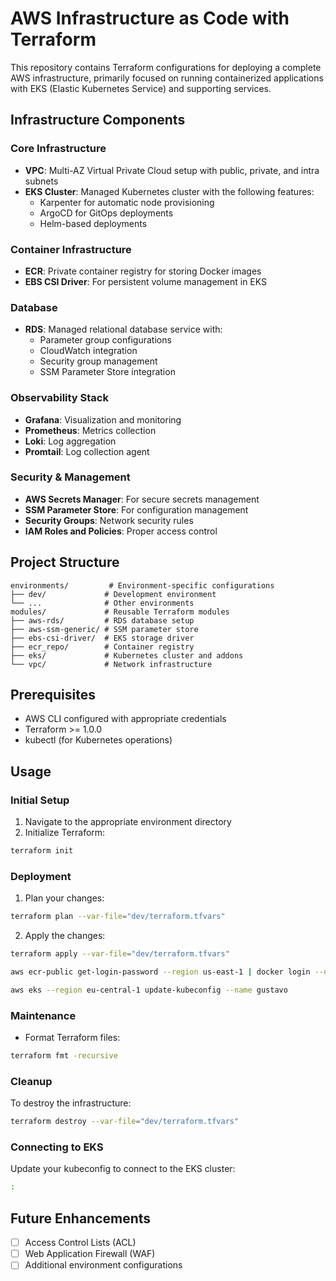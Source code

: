 # AWS Infrastructure as Code with Terraform

This repository contains Terraform configurations for deploying a complete AWS infrastructure, primarily focused on running containerized applications with EKS (Elastic Kubernetes Service) and supporting services.

## Infrastructure Components

### Core Infrastructure
- **VPC**: Multi-AZ Virtual Private Cloud setup with public, private, and intra subnets
- **EKS Cluster**: Managed Kubernetes cluster with the following features:
  - Karpenter for automatic node provisioning
  - ArgoCD for GitOps deployments
  - Helm-based deployments

### Container Infrastructure
- **ECR**: Private container registry for storing Docker images
- **EBS CSI Driver**: For persistent volume management in EKS

### Database
- **RDS**: Managed relational database service with:
  - Parameter group configurations
  - CloudWatch integration
  - Security group management
  - SSM Parameter Store integration

### Observability Stack
- **Grafana**: Visualization and monitoring
- **Prometheus**: Metrics collection
- **Loki**: Log aggregation
- **Promtail**: Log collection agent

### Security & Management
- **AWS Secrets Manager**: For secure secrets management
- **SSM Parameter Store**: For configuration management
- **Security Groups**: Network security rules
- **IAM Roles and Policies**: Proper access control

## Project Structure
```
environments/         # Environment-specific configurations
├── dev/             # Development environment
└── ...              # Other environments
modules/             # Reusable Terraform modules
├── aws-rds/         # RDS database setup
├── aws-ssm-generic/ # SSM parameter store
├── ebs-csi-driver/  # EKS storage driver
├── ecr_repo/        # Container registry
├── eks/             # Kubernetes cluster and addons
└── vpc/             # Network infrastructure
```

## Prerequisites
- AWS CLI configured with appropriate credentials
- Terraform >= 1.0.0
- kubectl (for Kubernetes operations)

## Usage

### Initial Setup
1. Navigate to the appropriate environment directory
2. Initialize Terraform:
```bash
terraform init
```

### Deployment
1. Plan your changes:
```bash
terraform plan --var-file="dev/terraform.tfvars"
```

2. Apply the changes:
```bash
terraform apply --var-file="dev/terraform.tfvars"
```

```bash
aws ecr-public get-login-password --region us-east-1 | docker login --username AWS --password-stdin public.ecr.aws
```
```bash
aws eks --region eu-central-1 update-kubeconfig --name gustavo
```

### Maintenance
- Format Terraform files:
```bash
terraform fmt -recursive
```

### Cleanup
To destroy the infrastructure:
```bash
terraform destroy --var-file="dev/terraform.tfvars"
```

### Connecting to EKS
Update your kubeconfig to connect to the EKS cluster:
```bash
:
```

## Future Enhancements
- [ ] Access Control Lists (ACL)
- [ ] Web Application Firewall (WAF)
- [ ] Additional environment configurations
